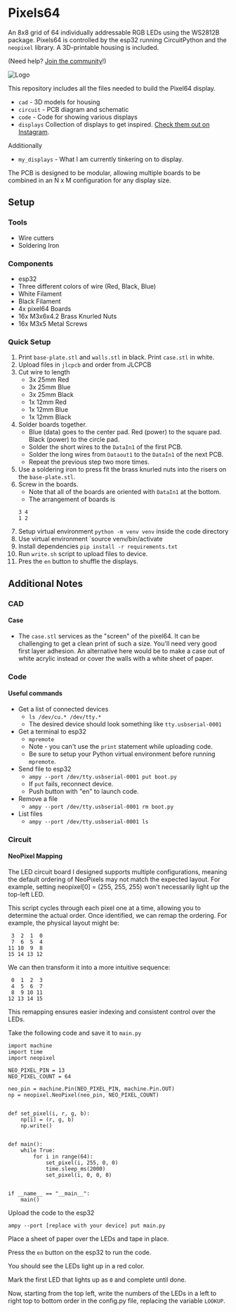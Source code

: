 # Pixels64

An 8x8 grid of 64 individually addressable RGB LEDs using the WS2812B package. Pixels64 is controlled by the esp32 running CircuitPython and the `neopixel` library. A 3D-printable housing is included.

(Need help? [Join the community](https://discord.com/invite/J8jwMxEEff)!)

![Logo](logo.jpg)

This repository includes all the files needed to build the Pixel64 display. 
- `cad` - 3D models for housing
- `circuit` - PCB diagram and schematic
- `code` - Code for showing various displays
- `displays` Collection of displays to get inspired. [Check them out on Instagram](https://www.instagram.com/pixelssixtyfour/).

Additionally
- `my_displays` - What I am currently tinkering on to display. 

The PCB is designed to be modular, allowing multiple boards to be combined in an N x M configuration for any display size.

## Setup

### Tools

- Wire cutters
- Soldering Iron

### Components 

- esp32
- Three different colors of wire (Red, Black, Blue)
- White Filament
- Black Filament
- 4x pixel64 Boards
- 16x M3x6x4.2 Brass Knurled Nuts
- 16x M3x5 Metal Screws

### Quick Setup

1. Print `base-plate.stl` and `walls.stl` in black. Print `case.stl` in white.
1. Upload files in `jlcpcb` and order from JLCPCB
1. Cut wire to length
    - 3x 25mm Red
    - 3x 25mm Blue
    - 3x 25mm Black
    - 1x 12mm Red
    - 1x 12mm Blue
    - 1x 12mm Black
1. Solder boards together. 
    - Blue (data) goes to the center pad. Red (power) to the square pad. Black (power) to the circle pad. 
    - Solder the short wires to the `DataIn1` of the first PCB. 
    - Solder the long wires from `Dataout1` to the `DataIn1` of the next PCB.
    - Repeat the previous step two more times.
1. Use a soldering iron to press fit the brass knurled nuts into the risers on the `base-plate.stl`. 
1. Screw in the boards. 
    - Note that all of the boards are oriented with `DataIn1` at the bottom. 
    - The arrangement of boards is
    ```
    3 4
    1 2
    ```
1. Setup virtual environment `python -m venv venv` inside the code directory
1. Use virtual environment `source venv/bin/activate
1. Install dependencies `pip install -r requirements.txt`
1. Run `write.sh` script to upload files to device.
1. Pres the `en` button to shuffle the displays. 


## Additional Notes

### CAD

#### Case

- The `case.stl` services as the "screen" of the pixel64. It can be challenging to get a clean print of such a size. You'll need very good first layer adhesion. An alternative here would be to make a case out of white acrylic instead or cover the walls with a white sheet of paper.


### Code

#### Useful commands

- Get a list of connected devices 
    - `ls /dev/cu.* /dev/tty.*`
    - The desired device should look something like `tty.usbserial-0001`
- Get a terminal to esp32 
    - `mpremote`
    - Note - you can't use the `print` statement while uploading code.
    - Be sure to setup your Python virtual environment before running `mpremote`. 
- Send file to esp32 
    - `ampy --port /dev/tty.usbserial-0001 put boot.py`
    - If `put` fails, reconnect device.
    - Push button with "en" to launch code. 
- Remove a file
    - `ampy --port /dev/tty.usbserial-0001 rm boot.py`
- List files
    - `ampy --port /dev/tty.usbserial-0001 ls`

### Circuit

#### NeoPixel Mapping

The LED circuit board I designed supports multiple configurations, meaning the default ordering of NeoPixels may not match the expected layout. For example, setting neopixel[0] = (255, 255, 255) won't necessarily light up the top-left LED.

This script cycles through each pixel one at a time, allowing you to determine the actual order. Once identified, we can remap the ordering. For example, the physical layout might be:

```
 3  2  1  0  
 7  6  5  4
11 10  9  8
15 14 13 12
```
We can then transform it into a more intuitive sequence:

```
 0  1  2  3
 4  5  6  7
 8  9 10 11
12 13 14 15
```
This remapping ensures easier indexing and consistent control over the LEDs.

Take the following code and save it to `main.py`
```
import machine
import time
import neopixel

NEO_PIXEL_PIN = 13
NEO_PIXEL_COUNT = 64

neo_pin = machine.Pin(NEO_PIXEL_PIN, machine.Pin.OUT)
np = neopixel.NeoPixel(neo_pin, NEO_PIXEL_COUNT)


def set_pixel(i, r, g, b):
    np[i] = (r, g, b)
    np.write()


def main():
    while True:
        for i in range(64):
            set_pixel(i, 255, 0, 0)
            time.sleep_ms(2000)
            set_pixel(i, 0, 0, 0)


if __name__ == "__main__":
    main()

```

Upload the code to the esp32
```
ampy --port [replace with your device] put main.py
```

Place a sheet of paper over the LEDs and tape in place.

Press the `en` button on the esp32 to run the code.

You should see the LEDs light up in a red color.

Mark the first LED that lights up as `0` and complete until done.

Now, starting from the top left, write the numbers of the LEDs in a left to right top to bottom order in the config.py file, replacing the variable `LOOKUP`.



